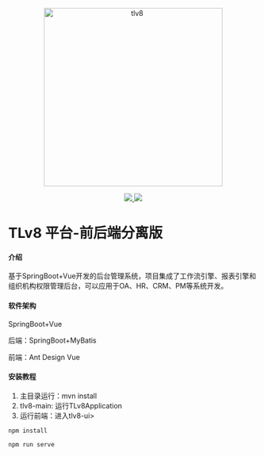 <p align="center">
<a href="https://www.tlv8.com" rel="nofollow">
   <img src="https://images.gitee.com/uploads/images/2021/1019/103335_e14063b4_1210964.png" alt="tlv8" width="360">
</a>
</p>

<p align="center">
   <a href="https://www.oracle.com/java/technologies/downloads/#java11">
      <img src='https://img.shields.io/badge/jdk-11+-redviolet.svg'>
   </a>
   <a href="LICENSE" rel="nofollow">
      <img src="https://img.shields.io/badge/license-MIT-redviolet.svg">
   </a>
</p>

# TLv8 平台-前后端分离版

#### 介绍
基于SpringBoot+Vue开发的后台管理系统，项目集成了工作流引擎、报表引擎和组织机构权限管理后台，可以应用于OA、HR、CRM、PM等系统开发。

#### 软件架构
SpringBoot+Vue

后端：SpringBoot+MyBatis

前端：Ant Design Vue


#### 安装教程

1. 主目录运行：mvn install
2. tlv8-main: 运行TLv8Application
3. 运行前端：进入tlv8-ui>


```
npm install

npm run serve
```






